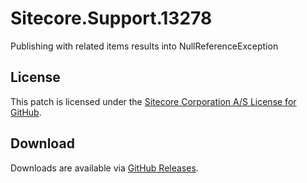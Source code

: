 # Sitecore.Support.13278
Publishing with related items results into NullReferenceException

## License  
This patch is licensed under the [Sitecore Corporation A/S License for GitHub](https://github.com/sitecoresupport/Sitecore.Support.13278/blob/master/LICENSE).  

## Download  
Downloads are available via [GitHub Releases](https://github.com/sitecoresupport/Sitecore.Support.13278/releases).  
